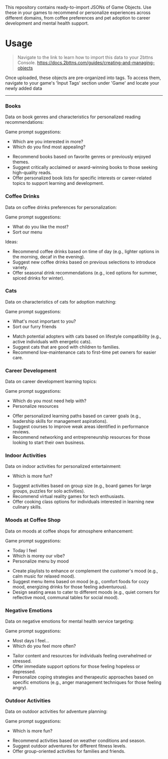 This repository contains ready-to-import JSONs of Game Objects. Use these in your games to recommend or personalize experiences across different domains, from coffee preferences and pet adoption to career development and mental health support.

# Usage

> Navigate to the link to learn how to import this data to your 2bttns Console. https://docs.2bttns.com/guides/creating-and-managing-objects

Once uploaded, these objects are pre-organized into tags. To access them, navigate to your game's 'Input Tags' section under 'Game' and locate your newly added data

***

### Books
Data on book genres and characteristics for personalized reading recommendations:

Game prompt suggestions:
* Which are you interested in more?
* Which do you find most appealing?

- Recommend books based on favorite genres or previously enjoyed themes.
- Suggest critically acclaimed or award-winning books to those seeking high-quality reads.
- Offer personalized book lists for specific interests or career-related topics to support learning and development.

### Coffee Drinks
Data on coffee drinks preferences for personalization:

Game prompt suggestions:
* What do you like the most?
* Sort our menu

Ideas:
- Recommend coffee drinks based on time of day (e.g., lighter options in the morning, decaf in the evening).
- Suggest new coffee drinks based on previous selections to introduce variety.
- Offer seasonal drink recommendations (e.g., iced options for summer, spiced drinks for winter).

### Cats
Data on characteristics of cats for adoption matching:

Game prompt suggestions:
* What's most important to you?
* Sort our furry friends

- Match potential adopters with cats based on lifestyle compatibility (e.g., active individuals with energetic cats).
- Suggest cats that are good with children to families.
- Recommend low-maintenance cats to first-time pet owners for easier care.

### Career Development
Data on career development learning topics:

Game prompt suggestions:
* Which do you most need help with?
* Personalize resources

- Offer personalized learning paths based on career goals (e.g., leadership skills for management aspirations).
- Suggest courses to improve weak areas identified in performance reviews.
- Recommend networking and entrepreneurship resources for those looking to start their own business.

### Indoor Activities
Data on indoor activities for personalized entertainment:
* Which is more fun?

- Suggest activities based on group size (e.g., board games for large groups, puzzles for solo activities).
- Recommend virtual reality games for tech enthusiasts.
- Offer cooking class options for individuals interested in learning new culinary skills.

### Moods at Coffee Shop
Data on moods at coffee shops for atmosphere enhancement:

Game prompt suggestions:
* Today I feel 
* Which is morey our vibe?
* Personalize menu by mood

- Create playlists to enhance or complement the customer's mood (e.g., calm music for relaxed mood).
- Suggest menu items based on mood (e.g., comfort foods for cozy mood, energizing drinks for those feeling adventurous).
- Design seating areas to cater to different moods (e.g., quiet corners for reflective mood, communal tables for social mood).

### Negative Emotions
Data on negative emotions for mental health service targeting:

Game prompt suggestions:
* Most days I feel...
* Which do you feel more often?

- Tailor content and resources for individuals feeling overwhelmed or stressed.
- Offer immediate support options for those feeling hopeless or depressed.
- Personalize coping strategies and therapeutic approaches based on specific emotions (e.g., anger management techniques for those feeling angry).

### Outdoor Activities
Data on outdoor activities for adventure planning:

Game prompt suggestions:
* Which is more fun?

- Recommend activities based on weather conditions and season.
- Suggest outdoor adventures for different fitness levels.
- Offer group-oriented activities for families and friends.

